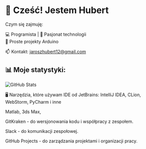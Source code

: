 # 👋 Cześć! Jestem Hubert

Czym się zajmuję:

💻 Programista | 🚀 Pasjonat technologii  
🔌 Proste projekty Arduino 
<!--  🎯 Specjalizuję się w: Python, JavaScript, React  -->
📫 Kontakt: jaroszhubert12@gmail.com

## 📊 Moje statystyki:
![GitHub Stats](https://github-readme-stats.vercel.app/api?username=Deerion&show_icons=true&theme=radical)

<!--  🚀 Zapraszam do mojego repozytorium ➜ [Moje portfolio](https://github.com/JanKowalski/portfolio)  -->

🖥️ Narzędzia, które używam
IDE od JetBrains: IntelliJ IDEA, CLion, WebStorm, PyCharm i inne

Matlab, 3ds Max, 

GitKraken - do wersjonowania kodu i współpracy z zespołem.

Slack - do komunikacji zespołowej.

GitHub Projects - do zarządzania projektami i organizacji pracy.
